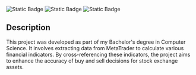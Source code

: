 ![Static Badge](https://img.shields.io/badge/Python-blue?logo=python&logoColor=white&color=%233776AB)
![Static Badge](https://img.shields.io/badge/MetaTrader_5-green)
![Static Badge](https://img.shields.io/badge/Jupyter-white?logo=jupyter)

## Description
This project was developed as part of my Bachelor's degree in Computer Science. It involves extracting data from MetaTrader to calculate various financial indicators. By cross-referencing these indicators, the project aims to enhance the accuracy of buy and sell decisions for stock exchange assets.
